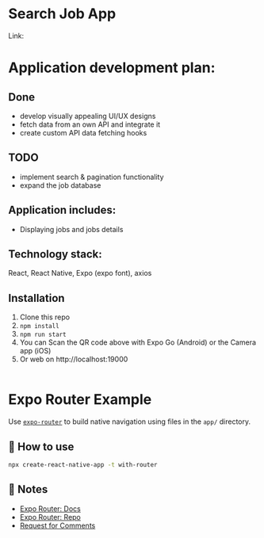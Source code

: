 # Search Job App

Link:

# Application development plan:

## Done

- develop visually appealing UI/UX designs
- fetch data from an own API and integrate it
- create custom API data fetching hooks

## TODO

- implement search & pagination functionality
- expand the job database

## Application includes:

<ul>
<li>Displaying jobs and jobs details<br>
</ul>

## Technology stack:

React, React Native, Expo (expo font), axios <br>

## Installation

1. Clone this repo
2. `npm install`
3. `npm run start`
4. You can Scan the QR code above with Expo Go (Android) or the Camera app (iOS)
5. Or web on http://localhost:19000
   <br><br>

# Expo Router Example

Use [`expo-router`](https://expo.github.io/router) to build native navigation using files in the `app/` directory.

## 🚀 How to use

```sh
npx create-react-native-app -t with-router
```

## 📝 Notes

- [Expo Router: Docs](https://expo.github.io/router)
- [Expo Router: Repo](https://github.com/expo/router)
- [Request for Comments](https://github.com/expo/router/discussions/1)
